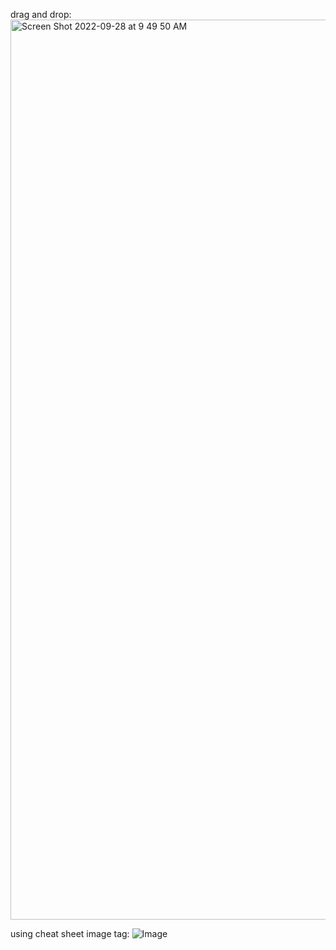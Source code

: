 drag and drop:
<img width="1440" alt="Screen Shot 2022-09-28 at 9 49 50 AM" src="https://user-images.githubusercontent.com/114564837/192842532-dcbf4497-6012-4d79-b0e4-a3e1b5f58daa.png">

using cheat sheet image tag:
![Image](https://user-images.githubusercontent.com/114564837/192842532-dcbf4497-6012-4d79-b0e4-a3e1b5f58daa.png)

